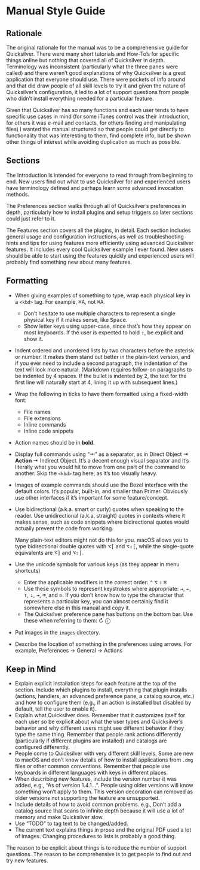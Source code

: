 # Manual Style Guide

## Rationale

The original rationale for the manual was to be a comprehensive guide for Quicksilver. There were many short tutorials and How-To’s for specific things online but nothing that covered all of Quicksilver in depth. Terminology was inconsistent (particularly what the three panes were called) and there weren’t good explanations of why Quicksilver is a great application that everyone should use. There were pockets of info around and that did draw people of all skill levels to try it and given the nature of Quicksilver’s configuration, it led to a lot of support questions from people who didn’t install everything needed for a particular feature.

Given that Quicksilver has so many functions and each user tends to have specific use cases in mind (for some iTunes control was their introduction, for others it was e-mail and contacts, for others finding and manipulating files)  I wanted the manual structured so that people could get directly to functionality that was interesting to them, find complete info, but be shown other things of interest while avoiding duplication as much as possible.

## Sections

The Introduction is intended for everyone to read through from beginning to end. New users find out what to use Quicksilver for and experienced users have terminology defined and perhaps learn some advanced invocation methods. 

The Preferences section walks through all of Quicksilver’s preferences in depth, particularly how to install plugins and setup triggers so later sections could just refer to it.

The Features section covers all the plugins, in detail. Each section includes general usage and configuration instructions, as well as troubleshooting hints and tips for using features more efficiently using advanced Quicksilver features. It includes every cool Quicksilver example I ever found. New users should be able to start using the features quickly and experienced users will probably find something new about many features. 

## Formatting

  * When giving examples of something to type, wrap each physical key in a `<kbd>` tag. For example, <kbd>⌘</kbd><kbd>A</kbd>, not <kbd>⌘A</kbd>.
    * Don’t hesitate to use multiple characters to represent a single physical key if it makes sense, like <kbd>Space</kbd>.
    * Show letter keys using upper-case, since that’s how they appear on most keyboards. If the user is expected to hold <kbd>⇧</kbd>, be explicit and show it.
  * Indent ordered and unordered lists by two characters before the asterisk or number. It makes them stand out better in the plain-text version, and if you ever need to include a second paragraph, the indentation of the text will look more natural. (Markdown requires follow-on paragraphs to be indented by 4 spaces. If the bullet is indented by 2, the text for the first line will naturally start at 4, lining it up with subsequent lines.)
  * Wrap the following in ticks to have them formatted using a fixed-width font:
    * File names
    * File extensions
    * Inline commands
    * Inline code snippets
  * Action names should be in **bold**.
  * Display full commands using “⇥” as a separator, as in Direct Object ⇥ **Action** ⇥ Indirect Object. It’s a decent enough visual separator and it’s literally what you would hit to move from one part of the command to another. Skip the `<kbd>` tag here, as it’s too visually heavy.
  * Images of example commands should use the Bezel interface with the default colors. It’s popular, built-in, and smaller than Primer. Obviously use other interfaces if it’s important for some feature/concept.
  * Use bidirectional (a.k.a. smart or curly) quotes when speaking to the reader. Use unidirectional (a.k.a. straight) quotes in contexts where it makes sense, such as code snippets where bidirectional quotes would actually prevent the code from working.

    Many plain-text editors might not do this for you. macOS allows you to type bidirectional double quotes with <kbd>⌥</kbd><kbd>[</kbd> and <kbd>⌥</kbd><kbd>⇧</kbd><kbd>[</kbd>, while the single-quote equivalents are <kbd>⌥</kbd><kbd>]</kbd> and <kbd>⌥</kbd><kbd>⇧</kbd><kbd>]</kbd>.

  * Use the unicode symbols for various keys (as they appear in menu shortcuts)
    * Enter the applicable modifiers in the correct order: <kbd>⌃</kbd> <kbd>⌥</kbd> <kbd>⇧</kbd> <kbd>⌘</kbd>
  	* Use these symbols to represent keystrokes where appropriate: <kbd>→</kbd>, <kbd>←</kbd>, <kbd>↑</kbd>, <kbd>↓</kbd>, <kbd>⇥</kbd>, <kbd>⌫</kbd>, and <kbd>⎋</kbd>. If you don’t know how to type the character that represents a particular key, you can almost certainly find it somewhere else in this manual and copy it.
  	* The Quicksilver preference pane has buttons on the bottom bar. Use these when referring to them: ↻ ⓘ
  * Put images in the `images` directory.
  * Describe the location of something in the preferences using arrows. For example, Preferences → General → Actions

## Keep in Mind

  * Explain explicit installation steps for each feature at the top of the section. Include which plugins to install, everything that plugin installs (actions, handlers, an advanced preference pane, a catalog source, etc.) and how to configure them (e.g., if an action is installed but disabled by default, tell the user to enable it). 
  * Explain what Quicksilver does. Remember that it customizes itself for each user so be explicit about what the user types and Quicksilver’s behavior and why different users might see different behavior if they type the same thing. Remember that people rank actions differently (particularly if different plugins are installed) and catalogs are configured differently. 
  * People come to Quicksilver with very different skill levels. Some are new to macOS and don’t know details of how to install applications from `.dmg` files or other common conventions. Remember that people use keyboards in different languages with keys in different places.
  * When describing new features, include the version number it was added, e.g., “As of version 1.4.1…”. People using older versions will know something won’t apply to them. This version decoration can removed as older versions not supporting the feature are unsupported.
  * Include details of how to avoid common problems. e.g., Don’t add a catalog source that scans to infinite depth because it will use a lot of memory and make Quicksilver slow.
  * Use “TODO” to tag text to be changed/added.
  * The current text explains things in prose and the original PDF used a lot of images. Changing procedures to lists is probably a good thing.

The reason to be explicit about things is to reduce the number of support questions. The reason to be comprehensive is to get people to find out and try new features.
